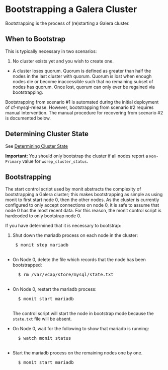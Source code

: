 # Bootstrapping a Galera Cluster

Bootstrapping is the process of (re)starting a Galera cluster.  

## When to Bootstrap

This is typically necessary in two scenarios:

1. No cluster exists yet and you wish to create one.
- A cluster loses quorum. Quorum is defined as greater than half the nodes in the last cluster with quorum. Quorum is lost when enough nodes die or become inaccessible such that no remaining subset of nodes has quorum. Once lost, quorum can only ever be regained via bootstrapping.

Bootstrapping from scenario #1 is automated during the initial deployment of cf-mysql-release. However, bootstrapping from scenario #2 requires manual intervention. The manual procedure for recovering from scenario #2 is documented below.

## Determining Cluster State

See [Determining Cluster State](cluster-state.md)

**Important:** You should only bootstrap the cluster if all nodes report a `Non-Primary` value for `wsrep_cluster_status`.

## Bootstrapping

The start control script used by monit abstracts the complexity of bootstrapping a Galera cluster; this makes bootstrapping as simple as using monit to first start node 0, then the other nodes. As the cluster is currently configured to only accept connections on node 0, it is safe to assume that node 0 has the most recent data. For this reason, the monit control script is hardcoded to only bootstrap node 0.

If you have determined that it is necessary to bootstrap:

1. Shut down the mariadb process on each node in the cluster:

    <pre class="terminal">
    $ monit stop mariadb
    </pre>

- On Node 0, delete the file which records that the node has been bootstrapped:

    <pre class="terminal">
    $ rm /var/vcap/store/mysql/state.txt
    </pre>

- On Node 0, restart the mariadb process:

    <pre class="terminal">
    $ monit start mariadb
    </pre>

    The control script will start the node in bootstrap mode because the `state.txt` file will be absent.

- On Node 0, wait for the following to show that mariadb is running:

    <pre class="terminal">
    $ watch monit status
    </pre>

- Start the mariadb process on the remaining nodes one by one.

    <pre class="terminal">
    $ monit start mariadb
    </pre>
